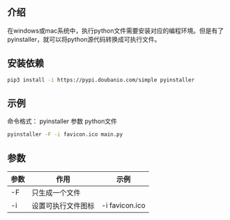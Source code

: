 ## 介绍

在windows或mac系统中，执行python文件需要安装对应的编程环境。但是有了pyinstaller，就可以将python源代码转换成可执行文件。



## 安装依赖

```bash
pip3 install -i https://pypi.doubanio.com/simple pyinstaller
```



## 示例

命令格式： pyinstaller 参数 python文件

```bash
pyinstaller -F -i favicon.ico main.py
```



## 参数

| 参数 | 作用               | 示例           |
| ---- | ------------------ | -------------- |
| -F   | 只生成一个文件     |                |
| -i   | 设置可执行文件图标 | -i favicon.ico |

